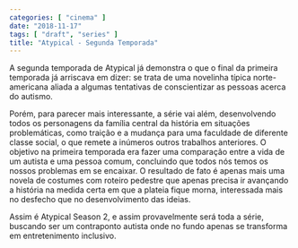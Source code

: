 ```yaml
---
categories: [ "cinema" ]
date: "2018-11-17"
tags: [ "draft", "series" ]
title: "Atypical - Segunda Temporada"
---
```

A segunda temporada de Atypical já demonstra o que o final da primeira
temporada já arriscava em dizer: se trata de uma novelinha típica
norte-americana aliada a algumas tentativas de conscientizar as pessoas
acerca do autismo.

Porém, para parecer mais interessante, a série vai além, desenvolvendo
todos os personagens da família central da história em situações
problemáticas, como traição e a mudança para uma faculdade de
diferente classe social, o que remete a inúmeros outros trabalhos
anteriores. O objetivo na primeira temporada era fazer uma comparação
entre a vida de um autista e uma pessoa comum, concluindo que todos nós
temos os nossos problemas em se encaixar. O resultado de fato é apenas
mais uma novela de costumes com roteiro pedestre que apenas precisa ir
avançando a história na medida certa em que a plateia fique morna,
interessada mais no desfecho que no desenvolvimento das ideias.

Assim é Atypical Season 2, e assim provavelmente será toda a série,
buscando ser um contraponto autista onde no fundo apenas se transforma
em entretenimento inclusivo.
